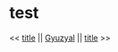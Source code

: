 # test

<< [title](https://www.example.com) || [Gyuzyal](https://www.example.com) || [title](https://www.example.com) >>
